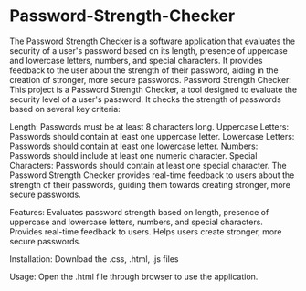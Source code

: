 # Password-Strength-Checker
The Password Strength Checker is a software application that evaluates the security of a user's password based on its length, presence of uppercase and lowercase letters, numbers, and special characters. It provides feedback to the user about the strength of their password, aiding in the creation of stronger, more secure passwords.
Password Strength Checker: This project is a Password Strength Checker, a tool designed to evaluate the security level of a user's password. It checks the strength of passwords based on several key criteria:

Length: Passwords must be at least 8 characters long. Uppercase Letters: Passwords should contain at least one uppercase letter. Lowercase Letters: Passwords should contain at least one lowercase letter. Numbers: Passwords should include at least one numeric character. Special Characters: Passwords should contain at least one special character. The Password Strength Checker provides real-time feedback to users about the strength of their passwords, guiding them towards creating stronger, more secure passwords.

Features: Evaluates password strength based on length, presence of uppercase and lowercase letters, numbers, and special characters. Provides real-time feedback to users. Helps users create stronger, more secure passwords.

Installation: Download the .css, .html, .js files

Usage: Open the .html file through browser to use the application.
